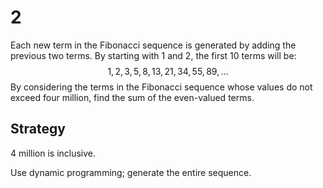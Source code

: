# 2

Each new term in the Fibonacci sequence is generated by adding the previous two terms. By starting with $1$ and $2$, the first $10$ terms will be:
$$1, 2, 3, 5, 8, 13, 21, 34, 55, 89, \dots$$
By considering the terms in the Fibonacci sequence whose values do not exceed four million, find the sum of the even-valued terms.

## Strategy

4 million is inclusive.

Use dynamic programming; generate the entire sequence.
